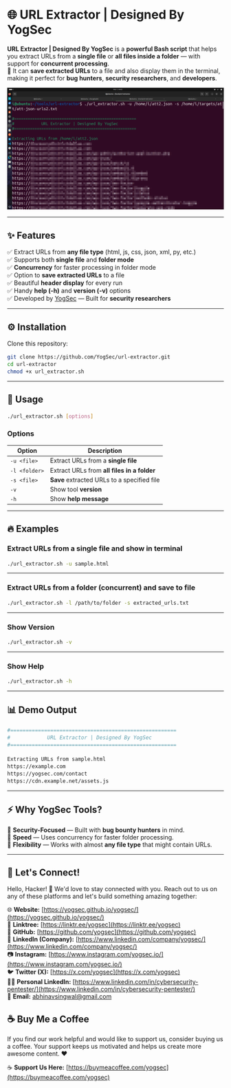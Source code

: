 # 🌐 URL Extractor | Designed By YogSec

**URL Extractor | Designed By YogSec** is a **powerful Bash script** that helps you extract URLs from a **single file** or **all files inside a folder** — with support for **concurrent processing**.  
💾 It can **save extracted URLs** to a file and also display them in the terminal, making it perfect for **bug hunters**, **security researchers**, and **developers**.

![Screenshot](https://github.com/yogsec/URL_Extractor/blob/main/redacted-image.png)

---

## ✨ Features

✅ Extract URLs from **any file type** (html, js, css, json, xml, py, etc.)  
✅ Supports both **single file** and **folder mode**  
✅ **Concurrency** for faster processing in folder mode  
✅ Option to **save extracted URLs** to a file  
✅ Beautiful **header display** for every run  
✅ Handy **help (-h)** and **version (-v)** options  
✅ Developed by [YogSec](https://yogsec.com) — Built for **security researchers**  

---

## ⚙️ Installation

Clone this repository:

```bash
git clone https://github.com/YogSec/url-extractor.git
cd url-extractor
chmod +x url_extractor.sh
```

---

## 📝 Usage

```bash
./url_extractor.sh [options]
```

### Options

| Option            | Description                                         |
|------------------|--------------------------------------------------|
| `-u <file>`       | Extract URLs from a **single file** |
| `-l <folder>`    | Extract URLs from **all files in a folder** |
| `-s <file>`      | **Save** extracted URLs to a specified file |
| `-v`                  | Show tool **version** |
| `-h`                  | Show **help message** |

---

## 🔥 Examples

### Extract URLs from a single file and show in terminal

```bash
./url_extractor.sh -u sample.html
```

---

### Extract URLs from a folder (concurrent) and save to file

```bash
./url_extractor.sh -l /path/to/folder -s extracted_urls.txt
```

---

### Show Version

```bash
./url_extractor.sh -v
```

---

### Show Help

```bash
./url_extractor.sh -h
```

---

## 📊 Demo Output

```bash
#======================================================
#            URL Extractor | Designed By YogSec
#======================================================

Extracting URLs from sample.html
https://example.com
https://yogsec.com/contact
https://cdn.example.net/assets.js
```

---



## ⚡ Why YogSec Tools?

🔐 **Security-Focused** — Built with **bug bounty hunters** in mind.  
🚀 **Speed** — Uses concurrency for faster folder processing.  
🔗 **Flexibility** — Works with almost **any file type** that might contain URLs.  

---

## 🌟 Let's Connect!

Hello, Hacker! 👋 We'd love to stay connected with you. Reach out to us on any of these platforms and let's build something amazing together:

🌐 **Website:** [https://yogsec.github.io/yogsec/](https://yogsec.github.io/yogsec/)  
📜 **Linktree:** [https://linktr.ee/yogsec](https://linktr.ee/yogsec)  
🔗 **GitHub:** [https://github.com/yogsec](https://github.com/yogsec)  
💼 **LinkedIn (Company):** [https://www.linkedin.com/company/yogsec/](https://www.linkedin.com/company/yogsec/)  
📷 **Instagram:** [https://www.instagram.com/yogsec.io/](https://www.instagram.com/yogsec.io/)  
🐦 **Twitter (X):** [https://x.com/yogsec](https://x.com/yogsec)  
👨‍💼 **Personal LinkedIn:** [https://www.linkedin.com/in/cybersecurity-pentester/](https://www.linkedin.com/in/cybersecurity-pentester/)  
📧 **Email:** abhinavsingwal@gmail.com

## ☕ Buy Me a Coffee

If you find our work helpful and would like to support us, consider buying us a coffee. Your support keeps us motivated and helps us create more awesome content. ❤️

☕ **Support Us Here:** [https://buymeacoffee.com/yogsec](https://buymeacoffee.com/yogsec)
